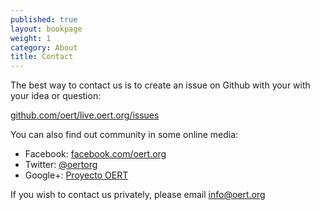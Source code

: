 ```yaml
---
published: true
layout: bookpage
weight: 1
category: About
title: Contact
---
```


The best way to contact us is to create an issue on Github with your with your idea or question:

<a href="https://github.com/oert/live.oert.org/issues/">github.com/oert/live.oert.org/issues</a>

You can also find out community in some online media:

* Facebook: <a href="http://www.facebook.com/oert.org">facebook.com/oert.org</a>
* Twitter: <a href="http://twitter.com/OertOrg">@oertorg</a>
* Google+: <a href="">Proyecto OERT</a>

If you wish to contact us privately, please email <a href="mailto:info@oert.org">info@oert.org</a>
